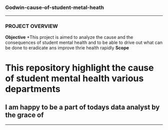 ### Godwin-cause-of-student-metal-heath
---
### PROJECT OVERVIEW
**Objective**
*This project is aimed to analyze the cause and the consequences of student mental health and to be able to drive out what can be done to eradicate ans improve thrie health rapidly
**Scope**

# This repository highlight the cause of student mental health various departments
## I am happy to be a part of todays data analyst by the grace of
***
